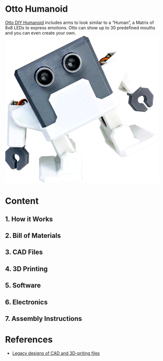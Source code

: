 # Otto Humanoid
[Otto DIY Humanoid](https://wikifactory.com/+OttoDIY/humanoid) includes arms to look similar to a “Human”, 
a Matrix of 8x8 LEDs to express emotions. Otto can show up to 30 predefined mouths 
and you can even create your own.   
![fig](figures/1359656870.png)
 
# Content
## 1. How it Works
## 2. Bill of Materials
## 3. CAD Files
## 4. 3D Printing
## 5. Software
## 6. Electronics
## 7. Assembly Instructions

# References 
* [Legacy designs of CAD and 3D-priting files](legacy/README.md)